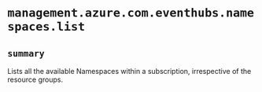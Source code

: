 # `management.azure.com.eventhubs.namespaces.list`

## `summary`
Lists all the available Namespaces within a subscription, irrespective of the resource groups.



